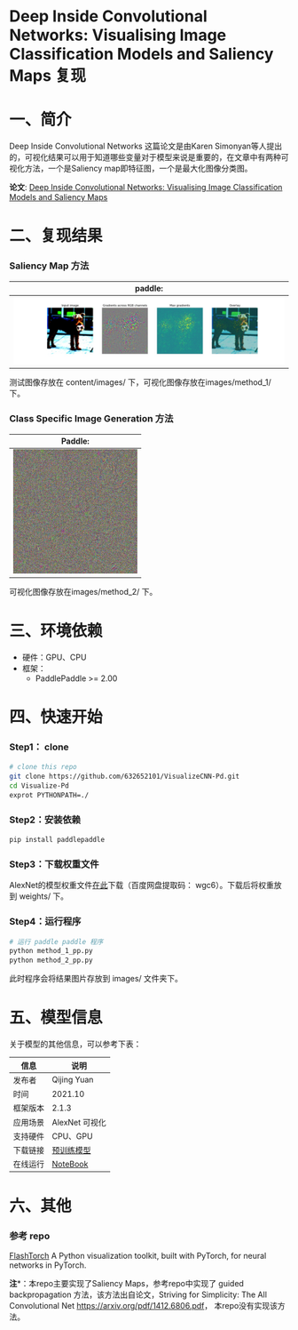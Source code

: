#  Deep Inside Convolutional Networks: Visualising Image Classification Models and Saliency Maps  复现



# 一、简介

Deep Inside Convolutional Networks 这篇论文是由Karen Simonyan等人提出的，可视化结果可以用于知道哪些变量对于模型来说是重要的，在文章中有两种可视化方法，一个是Saliency map即特征图，一个是最大化图像分类图。

**论文**: [Deep Inside Convolutional Networks: Visualising Image Classification Models and Saliency Maps](https://arxiv.org/pdf/1312.6034v2.pdf)



# 二、复现结果



### Saliency Map 方法

| paddle:                                           |
| ------------------------------------------------- |
| ![paddle](images/method_1/airdale_terrier_pp.jpg) |

测试图像存放在 content/images/ 下，可视化图像存放在images/method_1/ 下。



### Class Specific Image Generation 方法

| Paddle:                                                 |
| ------------------------------------------------------- |
| ![ezgif.com-gif-maker](content/ezgif.com-gif-maker.gif) |

可视化图像存放在images/method_2/ 下。



# 三、环境依赖

* 硬件：GPU、CPU
* 框架：
  * PaddlePaddle >= 2.00



# 四、快速开始

### Step1： clone

```bash
# clone this repo
git clone https://github.com/632652101/VisualizeCNN-Pd.git
cd Visualize-Pd
exprot PYTHONPATH=./
```



### Step2：安装依赖

```bash
pip install paddlepaddle
```



### Step3：下载权重文件

AlexNet的模型权重文件[在此](https://pan.baidu.com/s/1HkRrEsjpn1iQMAYVeNSeAQ)下载（百度网盘提取码： wgc6）。下载后将权重放到 weights/ 下。



### Step4：运行程序

```bash
# 运行 paddle paddle 程序
python method_1_pp.py
python method_2_pp.py
```

此时程序会将结果图片存放到 images/ 文件夹下。



# 五、模型信息

关于模型的其他信息，可以参考下表：

| 信息     | 说明                                                         |
| -------- | ------------------------------------------------------------ |
| 发布者   | Qijing Yuan                                                  |
| 时间     | 2021.10                                                      |
| 框架版本 | 2.1.3                                                        |
| 应用场景 | AlexNet 可视化                                               |
| 支持硬件 | CPU、GPU                                                     |
| 下载链接 | [预训练模型](https://pan.baidu.com/s/1HkRrEsjpn1iQMAYVeNSeAQ) |
| 在线运行 | [NoteBook](https://aistudio.baidu.com/aistudio/projectdetail/2512233?contributionType=1) |



# 六、其他

### 参考 repo

[FlashTorch](https://github.com/MisaOgura/flashtorch) A Python visualization toolkit, built with PyTorch, for neural networks in PyTorch.

**注***：本repo主要实现了Saliency Maps，参考repo中实现了 guided backpropagation 方法，该方法出自论文，Striving for Simplicity: The All Convolutional Net <https://arxiv.org/pdf/1412.6806.pdf>， 本repo没有实现该方法。
